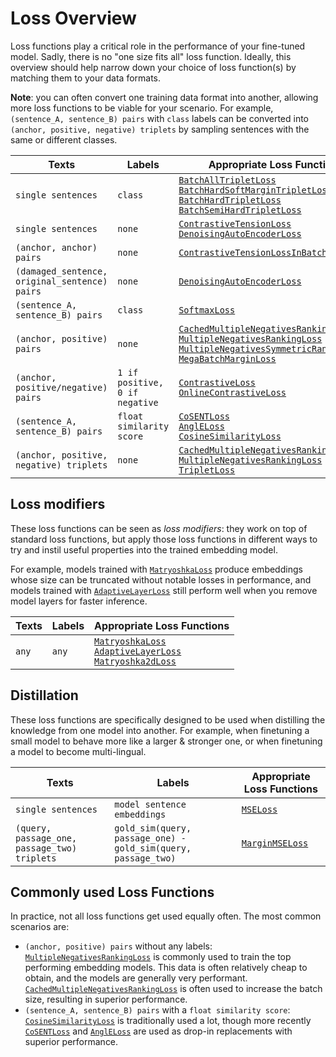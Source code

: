 # Loss Overview

Loss functions play a critical role in the performance of your fine-tuned model. Sadly, there is no "one size fits all" loss function. Ideally, this overview should help narrow down your choice of loss function(s) by matching them to your data formats.

**Note**: you can often convert one training data format into another, allowing more loss functions to be viable for your scenario. For example, `(sentence_A, sentence_B) pairs` with `class` labels can be converted into `(anchor, positive, negative) triplets` by sampling sentences with the same or different classes.

| Texts                                         | Labels                         | Appropriate Loss Functions                                                                                                                                                                                                                                                                                                                                                                                                                                       |
|-----------------------------------------------|--------------------------------|------------------------------------------------------------------------------------------------------------------------------------------------------------------------------------------------------------------------------------------------------------------------------------------------------------------------------------------------------------------------------------------------------------------------------------------------------------------|
| `single sentences`                            | `class`                        | <a href="../package_reference/losses.html#batchalltripletloss">`BatchAllTripletLoss`</a><br><a href="../package_reference/losses.html#batchhardsoftmargintripletloss">`BatchHardSoftMarginTripletLoss`</a><br><a href="../package_reference/losses.html#batchhardtripletloss">`BatchHardTripletLoss`</a><br><a href="../package_reference/losses.html#batchsemihardtripletloss">`BatchSemiHardTripletLoss`</a>                                                   |
| `single sentences`                            | `none`                         | <a href="../package_reference/losses.html#contrastivetensionloss">`ContrastiveTensionLoss`</a><br><a href="../package_reference/losses.html#denoisingautoencoderloss">`DenoisingAutoEncoderLoss`</a>                                                                                                                                                                                                                                                             |
| `(anchor, anchor) pairs`                      | `none`                         | <a href="../package_reference/losses.html#contrastivetensionlossinbatchnegatives">`ContrastiveTensionLossInBatchNegatives`</a>                                                                                                                                                                                                                                                                                                                                   |
| `(damaged_sentence, original_sentence) pairs` | `none`                         | <a href="../package_reference/losses.html#denoisingautoencoderloss">`DenoisingAutoEncoderLoss`</a>                                                                                                                                                                                                                                                                                                                                                               |
| `(sentence_A, sentence_B) pairs`              | `class`                        | <a href="../package_reference/losses.html#softmaxloss">`SoftmaxLoss`</a>                                                                                                                                                                                                                                                                                                                                                                                         |
| `(anchor, positive) pairs`                    | `none`                         | <a href="../package_reference/losses.html#cachedmultiplenegativesrankingloss">`CachedMultipleNegativesRankingLoss`</a><br><a href="../package_reference/losses.html#multiplenegativesrankingloss">`MultipleNegativesRankingLoss`</a><br><a href="../package_reference/losses.html#multiplenegativessymmetricrankingloss">`MultipleNegativesSymmetricRankingLoss`</a><br><a href="../package_reference/losses.html#megabatchmarginloss">`MegaBatchMarginLoss`</a> |
| `(anchor, positive/negative) pairs`           | `1 if positive, 0 if negative` | <a href="../package_reference/losses.html#contrastiveloss">`ContrastiveLoss`</a><br><a href="../package_reference/losses.html#onlinecontrastiveloss">`OnlineContrastiveLoss`</a>                                                                                                                                                                                                                                                                                 |
| `(sentence_A, sentence_B) pairs`              | `float similarity score`       | <a href="../package_reference/losses.html#cosentloss">`CoSENTLoss`</a><br><a href="../package_reference/losses.html#angleloss">`AnglELoss`</a><br><a href="../package_reference/losses.html#cosinesimilarityloss">`CosineSimilarityLoss`</a>                                                                                                                                                                                                                     |
| `(anchor, positive, negative) triplets`       | `none`                         | <a href="../package_reference/losses.html#cachedmultiplenegativesrankingloss">`CachedMultipleNegativesRankingLoss`</a><br><a href="../package_reference/losses.html#multiplenegativesrankingloss">`MultipleNegativesRankingLoss`</a><br><a href="../package_reference/losses.html#tripletloss">`TripletLoss`</a>                                                                                                                                                 |

## Loss modifiers

These loss functions can be seen as *loss modifiers*: they work on top of standard loss functions, but apply those loss functions in different ways to try and instil useful properties into the trained embedding model.

For example, models trained with <a href="../package_reference/losses.html#matryoshkaloss">`MatryoshkaLoss`</a> produce embeddings whose size can be truncated without notable losses in performance, and models trained with <a href="../package_reference/losses.html#adaptivelayerloss">`AdaptiveLayerLoss`</a> still perform well when you remove model layers for faster inference.

| Texts | Labels | Appropriate Loss Functions                                                                                                                                                                                                                                   |
|-------|--------|--------------------------------------------------------------------------------------------------------------------------------------------------------------------------------------------------------------------------------------------------------------|
| `any` | `any`  | <a href="../package_reference/losses.html#matryoshkaloss">`MatryoshkaLoss`</a><br><a href="../package_reference/losses.html#adaptivelayerloss">`AdaptiveLayerLoss`</a><br><a href="../package_reference/losses.html#matryoshka2dloss">`Matryoshka2dLoss`</a> |


## Distillation
These loss functions are specifically designed to be used when distilling the knowledge from one model into another.
For example, when finetuning a small model to behave more like a larger & stronger one, or when finetuning a model to become multi-lingual.

| Texts                                        | Labels                                                        | Appropriate Loss Functions                                                   |
|----------------------------------------------|---------------------------------------------------------------|------------------------------------------------------------------------------|
| `single sentences`                           | `model sentence embeddings`                                   | <a href="../package_reference/losses.html#mseloss">`MSELoss`</a>             |
| `(query, passage_one, passage_two) triplets` | `gold_sim(query, passage_one) - gold_sim(query, passage_two)` | <a href="../package_reference/losses.html#marginmseloss">`MarginMSELoss`</a> |

## Commonly used Loss Functions
In practice, not all loss functions get used equally often. The most common scenarios are:

* `(anchor, positive) pairs` without any labels: <a href="../package_reference/losses.html#multiplenegativesrankingloss"><code>MultipleNegativesRankingLoss</code></a> is commonly used to train the top performing embedding models. This data is often relatively cheap to obtain, and the models are generally very performant. <a href="../package_reference/losses.html#cachedmultiplenegativesrankingloss"><code>CachedMultipleNegativesRankingLoss</code></a> is often used to increase the batch size, resulting in superior performance.
* `(sentence_A, sentence_B) pairs` with a `float similarity score`: <a href="../package_reference/losses.html#cosinesimilarityloss"><code>CosineSimilarityLoss</code></a> is traditionally used a lot, though more recently <a href="../package_reference/losses.html#cosentloss"><code>CoSENTLoss</code></a> and <a href="../package_reference/losses.html#angleloss"><code>AnglELoss</code></a> are used as drop-in replacements with superior performance.